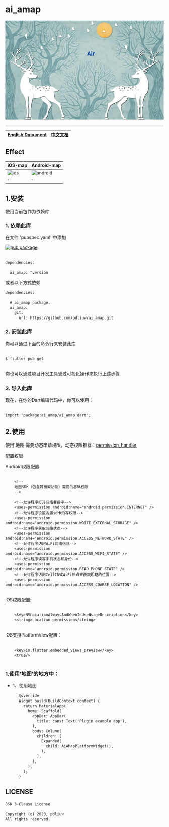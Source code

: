 # ai_amap

![totem](https://raw.githubusercontent.com/pdliuw/pdliuw.github.io/master/images/totem_four_logo.jpg)

-----

|[English Document](https://github.com/pdliuw/ai_amap/blob/master/README_EN.md)|[中文文档](https://github.com/pdliuw/ai_amap)|
|:-|:-|

## Effect

|iOS-map|Android-map|
|:-|:-|
|![ios](https://github.com/pdliuw/ai_amap/blob/master/example/gif/ai_amap_ios.gif)|![android](https://github.com/pdliuw/ai_amap/blob/master/example/gif/ai_amap_android.gif)|
|:-|:-|


## 1.安装

使用当前包作为依赖库

### 1. 依赖此库

在文件 'pubspec.yaml' 中添加

[![pub package](https://img.shields.io/pub/v/ai_amap.svg)](https://pub.dev/packages/ai_amap)

```

dependencies:

  ai_amap: ^version

```

或者以下方式依赖

```
dependencies:

  # ai_amap package.
  ai_amap:
    git:
      url: https://github.com/pdliuw/ai_amap.git

```

### 2. 安装此库

你可以通过下面的命令行来安装此库

```

$ flutter pub get


```

你也可以通过项目开发工具通过可视化操作来执行上述步骤

### 3. 导入此库

现在，在你的Dart编辑代码中，你可以使用：

```

import 'package:ai_amap/ai_amap.dart';

```

## 2.使用

使用'地图'需要动态申请权限，动态权限推荐：[permission_handler](https://github.com/Baseflow/flutter-permission-handler)

配置权限

Android权限配置:

```

    <!--
    地图SDK（包含其搜索功能）需要的基础权限
    -->

    <!--允许程序打开网络套接字-->
    <uses-permission android:name="android.permission.INTERNET" />
    <!--允许程序设置内置sd卡的写权限-->
    <uses-permission android:name="android.permission.WRITE_EXTERNAL_STORAGE" />
    <!--允许程序获取网络状态-->
    <uses-permission android:name="android.permission.ACCESS_NETWORK_STATE" />
    <!--允许程序访问WiFi网络信息-->
    <uses-permission android:name="android.permission.ACCESS_WIFI_STATE" />
    <!--允许程序读写手机状态和身份-->
    <uses-permission android:name="android.permission.READ_PHONE_STATE" />
    <!--允许程序访问CellID或WiFi热点来获取粗略的位置-->
    <uses-permission android:name="android.permission.ACCESS_COARSE_LOCATION" />
    
```

iOS权限配置:


```

    <key>NSLocationAlwaysAndWhenInUseUsageDescription</key>
    <string>Location permission</string>


```

iOS支持PlatformView配置：

```
	
    <key>io.flutter.embedded_views_preview</key>
    <true/>
    
```


### 1.使用'地图'的地方中：

* 1、使用地图

```
      @override
      Widget build(BuildContext context) {
        return MaterialApp(
          home: Scaffold(
            appBar: AppBar(
              title: const Text('Plugin example app'),
            ),
            body: Column(
              children: [
                Expanded(
                  child: AiAMapPlatformWidget(),
                ),
              ],
            ),
          ),
        );
      }

```


## LICENSE

    BSD 3-Clause License
    
    Copyright (c) 2020, pdliuw
    All rights reserved.